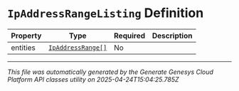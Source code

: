 # `IpAddressRangeListing` Definition

| Property | Type | Required | Description |
|----------|------|----------|-------------|
| entities | [`IpAddressRange[]`](ipaddressrange-definition.md) | No |  |

---

*This file was automatically generated by the Generate Genesys Cloud Platform API classes utility on 2025-04-24T15:04:25.785Z*